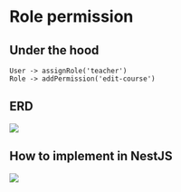 # Role permission

## Under the hood
```
User -> assignRole('teacher')
Role -> addPermission('edit-course')
```

## ERD 

![](https://github.com/ngankhanh98/coursebox-server/blob/dev/docs/diagrams/erd/erd.v0.4.png?raw=true)

## How to implement in NestJS


![](https://github.com/ngankhanh98/coursebox-server/blob/dev/docs/diagrams/permission.guard.png?raw=true)